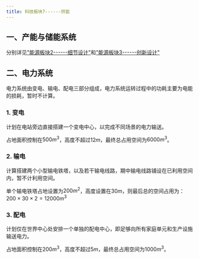```yaml
---
title: 科技板块7------供能
---
```


## 一、产能与储能系统

分别详见["能源板块2------细节设计"](/milcubes/entries/2002)和["能源板块3------创新设计"](/milcubes/entries/2003)

## 二、电力系统

电力系统由变电、输电、配电三部分组成，电力系统运转过程中的功耗主要为电能的损耗，暂时不计算。

### 1.  变电

计划在电站旁边直接搭建一个变电中心，以完成不同场景的电力输送。

占地面积控制在$500m^{3}$，高度不超过$12m$，最终总占用空间为$6000m^{3}$。

### 2.  输电

计算搭建两个小型输电铁塔，以及若干输电线路，期中输电线路铺设在已利用空间内，暂不计利用空间。

单个输电铁塔占地设置为$200m^{2}$，高度设置在$30m$，则最后总的空间占用为：
$200 \times 30 \times 2 = 12000m^{3}$

### 3.  配电

计划仅在世界中心处安排一个单独的配电中心，即足够向所有家庭单元和生产设施输送电力。

占地面积控制在$200m^{3}$，高度不超过$5m$，最终总占用空间为$1000m^{3}$。
